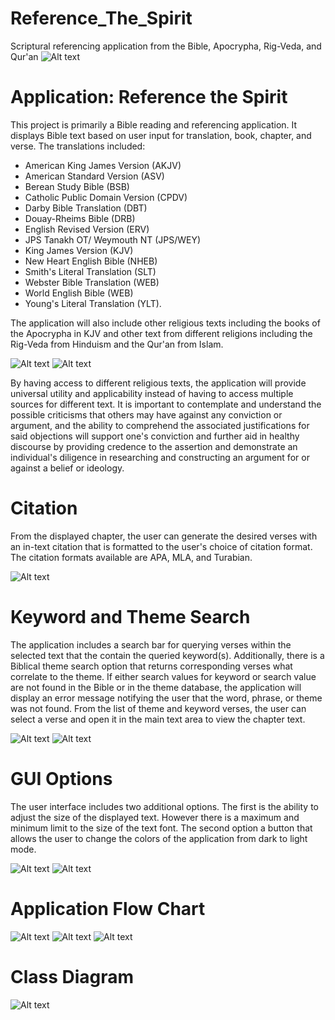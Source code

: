 # Reference_The_Spirit
Scriptural referencing application from the Bible, Apocrypha, Rig-Veda, and Qur'an
<img src="/images/ScreenShots/start.png" alt="Alt text" title="Reference The Spirit">

# Application: Reference the Spirit
This project is primarily a Bible reading and referencing application. It displays Bible text based on user input for translation, book, chapter, and verse. 
The translations included:
- American King James Version (AKJV)
- American Standard Version (ASV)
- Berean Study Bible (BSB)
- Catholic Public Domain Version (CPDV)
- Darby Bible Translation (DBT)
- Douay-Rheims Bible (DRB)
- English Revised Version (ERV)
- JPS Tanakh OT/ Weymouth NT (JPS/WEY)
- King James Version (KJV)
- New Heart English Bible (NHEB)
- Smith's Literal Translation (SLT)
- Webster Bible Translation (WEB)
- World English Bible (WEB)
- Young's Literal Translation (YLT). 

The application will also include other religious texts including the books of the Apocrypha in KJV and other text from different religions including the Rig-Veda from Hinduism and the Qur'an from Islam.

<img src="/images/ScreenShots/rigveda.png" alt="Alt text" title="Hinduism: Rig-Veda">
<img src="/images/ScreenShots/quran.png" alt="Alt text" title="Qur'an">

By having access to different religious texts, the application will provide universal utility and applicability instead of having to access multiple sources for different text. It is important to contemplate and understand the possible criticisms that others may have against any conviction or argument, and the ability to comprehend the associated justifications for said objections will support one's conviction and further aid in healthy discourse by providing credence to the assertion and demonstrate an individual's diligence in researching and constructing an argument for or against a belief or ideology. 
# Citation
From the displayed chapter, the user can generate the desired verses with an in-text citation that is formatted to the user's choice of citation format. The citation formats available are APA, MLA, and Turabian.

<img src="/images/ScreenShots/citation.png" alt="Alt text" title="Citation">

# Keyword and Theme Search
The application includes a search bar for querying verses within the selected text that the contain the queried keyword(s). Additionally, there is a Biblical theme search option that returns corresponding verses what correlate to the theme. If either search values for keyword or search value are not found in the Bible or in the theme database, the application will display an error message notifying the user that the word, phrase, or theme was not found. From the list of theme and keyword verses, the user can select a verse and open it in the main text area to view the chapter text.

<img src="/images/ScreenShots/keyword1.png" alt="Alt text" title="Keyword Search">
<img src="/images/ScreenShots/theme1.png" alt="Alt text" title="Theme Search">

# GUI Options
The user interface includes two additional options. The first is the ability to adjust the size of the displayed text. However there is a maximum and minimum limit to the size of the text font. The second option a button that allows the user to change the colors of the application from dark to light mode.

<img src="/images/ScreenShots/lightMode.png" alt="Alt text" title="Light">
<img src="/images/ScreenShots/darkMode.png" alt="Alt text" title="Dark">
	
# Application Flow Chart
<img src="/images/GetChapterTextandCitation.jpg" alt="Alt text" title="Get Chapter Text and Citation Methods">
<img src="/images/GetIndex.jpg" alt="Alt text" title="Get Index Method">
<img src="/images/GetThemeandKeyword.jpg" alt="Alt text" title="Get Theme and Keyword Methods">

# Class Diagram
<img src="/images/ClassDiagram.jpg" alt="Alt text" title="Class Diagram">
